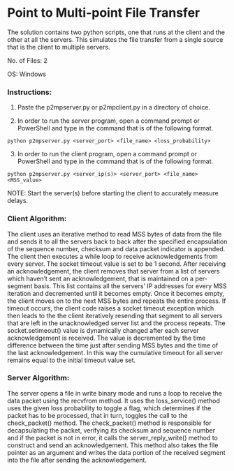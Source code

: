 # Point to Multi-point File Transfer

The solution contains two python scripts, one that runs at the client and the other at all the servers. This simulates the file transfer from a single source that is the client to multiple servers.

No. of Files: 2

OS: Windows

### Instructions:

1. Paste the p2mpserver.py or p2mpclient.py in a directory of choice.

2. In order to run the server program, open a command prompt or PowerShell and type in the command that is of the following format.
```
python p2mpserver.py <server_port> <file_name> <loss_probability>
```
3. In order to run the client program, open a command prompt or PowerShell and type in the command that is of the following format.
```
python p2mpserver.py <server_ip(s)> <server_port> <file_name> <MSS_value> 
```

NOTE: Start the server(s) before starting the client to accurately measure delays.

### Client Algorithm:

The client uses an iterative method to read MSS bytes of data from the file and sends it to all the
servers back to back after the specified encapsulation of the sequence number, checksum and data
packet indicator is appended.
The client then executes a while loop to receive acknowledgements from every server. The socket
timeout value is set to be 1 second. 
After receiving an acknowledgement, the client removes that
server from a list of servers which haven’t sent an acknowledgement, that is maintained on a per-
segment basis. 
This list contains all the servers’ IP addresses for every MSS iteration and
decremented until it becomes empty. 
Once it becomes empty, the client moves on to the next MSS
bytes and repeats the entire process.
If timeout occurs, the client code raises a socket timeout exception which then leads to the the
client iteratively resending that segment to all servers that are left in the unacknowledged server
list and the process repeats.
The socket.setimeout() value is dynamically changed after each server acknowledgement is
received. The value is decremented by the time difference between the time just after sending MSS
bytes and the time of the last acknowledgement. In this way the cumulative timeout for all server
remains equal to the initial timeout value set.

### Server Algorithm:

The server opens a file in write binary mode and runs a loop to receive the data packet using the
recvfrom method. 
It uses the loss_service() method uses the given loss probability to toggle a flag,
which determines if the packet has to be processed, that in turn, toggles the call to the
check_packet() method. 
The check_packet() method is responsible for decapsulating the packet,
verifying its checksum and sequence number and if the packet is not in error, it calls the
server_reply_write() method to construct and send an acknowledgement. 
This method also takes
the file pointer as an argument and writes the data portion of the received segment into the file
after sending the acknowledgement.
